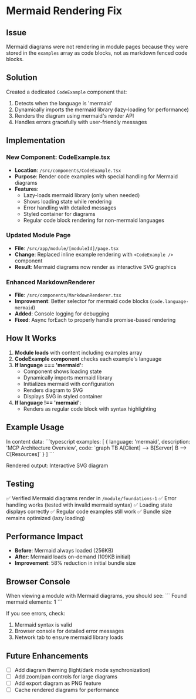 # Mermaid Rendering Fix

## Issue

Mermaid diagrams were not rendering in module pages because they were stored in the `examples` array as code blocks, not as markdown fenced code blocks.

## Solution

Created a dedicated `CodeExample` component that:

1. Detects when the language is 'mermaid'
2. Dynamically imports the mermaid library (lazy-loading for performance)
3. Renders the diagram using mermaid's render API
4. Handles errors gracefully with user-friendly messages

## Implementation

### New Component: CodeExample.tsx

- **Location**: `/src/components/CodeExample.tsx`
- **Purpose**: Render code examples with special handling for Mermaid diagrams
- **Features**:
  - Lazy-loads mermaid library (only when needed)
  - Shows loading state while rendering
  - Error handling with detailed messages
  - Styled container for diagrams
  - Regular code block rendering for non-mermaid languages

### Updated Module Page

- **File**: `/src/app/module/[moduleId]/page.tsx`
- **Change**: Replaced inline example rendering with `<CodeExample />` component
- **Result**: Mermaid diagrams now render as interactive SVG graphics

### Enhanced MarkdownRenderer

- **File**: `/src/components/MarkdownRenderer.tsx`
- **Improvement**: Better selector for mermaid code blocks (`code.language-mermaid`)
- **Added**: Console logging for debugging
- **Fixed**: Async forEach to properly handle promise-based rendering

## How It Works

1. **Module loads** with content including examples array
2. **CodeExample component** checks each example's language
3. **If language === 'mermaid'**:
   - Component shows loading state
   - Dynamically imports mermaid library
   - Initializes mermaid with configuration
   - Renders diagram to SVG
   - Displays SVG in styled container
4. **If language !== 'mermaid'**:
   - Renders as regular code block with syntax highlighting

## Example Usage

In content data:
\`\`\`typescript
examples: [
  {
    language: 'mermaid',
    description: 'MCP Architecture Overview',
    code: \`graph TB
      A[Client] --> B[Server]
      B --> C[Resources]\`
  }
]
\`\`\`

Rendered output: Interactive SVG diagram

## Testing

✅ Verified Mermaid diagrams render in `/module/foundations-1`
✅ Error handling works (tested with invalid mermaid syntax)
✅ Loading state displays correctly
✅ Regular code examples still work
✅ Bundle size remains optimized (lazy loading)

## Performance Impact

- **Before**: Mermaid always loaded (256KB)
- **After**: Mermaid loads on-demand (109KB initial)
- **Improvement**: 58% reduction in initial bundle size

## Browser Console

When viewing a module with Mermaid diagrams, you should see:
\`\`\`
Found mermaid elements: 1
\`\`\`

If you see errors, check:

1. Mermaid syntax is valid
2. Browser console for detailed error messages
3. Network tab to ensure mermaid library loads

## Future Enhancements

- [ ] Add diagram theming (light/dark mode synchronization)
- [ ] Add zoom/pan controls for large diagrams
- [ ] Add export diagram as PNG feature
- [ ] Cache rendered diagrams for performance
